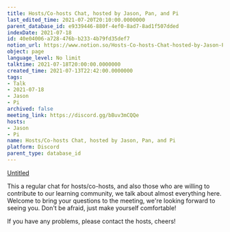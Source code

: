```yaml
---
title: Hosts/Co-hosts Chat, hosted by Jason, Pan, and Pi
last_edited_time: 2021-07-20T20:10:00.0000000
parent_database_id: e9339446-880f-4ef0-8ad7-8ad1f507dded
indexDate: 2021-07-18
id: 40e04006-a728-476b-b233-4b79fd35def7
notion_url: https://www.notion.so/Hosts-Co-hosts-Chat-hosted-by-Jason-Pan-and-Pi-40e04006a728476bb2334b79fd35def7
object: page
language_level: No limit
talktime: 2021-07-18T20:00:00.0000000
created_time: 2021-07-13T22:42:00.0000000
tags:
- Talk
- 2021-07-18
- Jason
- Pi
archived: false
meeting_link: https://discord.gg/bBuv3mCQQe
hosts:
- Jason
- Pi
name: Hosts/Co-hosts Chat, hosted by Jason, Pan, and Pi
platform: Discord
parent_type: database_id
---
```




[Untitled](https://www.notion.so/d637a27eb33f44cbb92a56c3359cc567)   



This a regular chat for hosts/co-hosts, and also those who are willing to contribute to our learning community, we talk about almost everything here. Welcome to bring your questions to the meeting, we're looking forward to seeing you. Don't be afraid, just make yourself comfortable!

If you have any problems, please contact the hosts, cheers!



